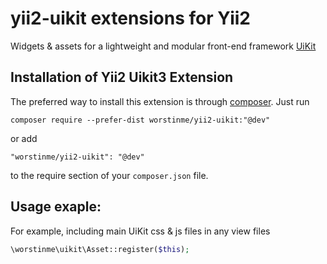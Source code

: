 # yii2-uikit extensions for Yii2

Widgets & assets for a lightweight and modular front-end framework [UiKit](http://getuikit.com/) 


Installation of Yii2 Uikit3 Extension
------------------------------------

The preferred way to install this extension is through [composer](http://getcomposer.org/download/). Just run

```
composer require --prefer-dist worstinme/yii2-uikit:"@dev"
```
or add

```
"worstinme/yii2-uikit": "@dev"
```
to the require section of your `composer.json` file.


Usage exaple:
-------------

For example, including main UiKit css & js files in any view files

```php
\worstinme\uikit\Asset::register($this);
```